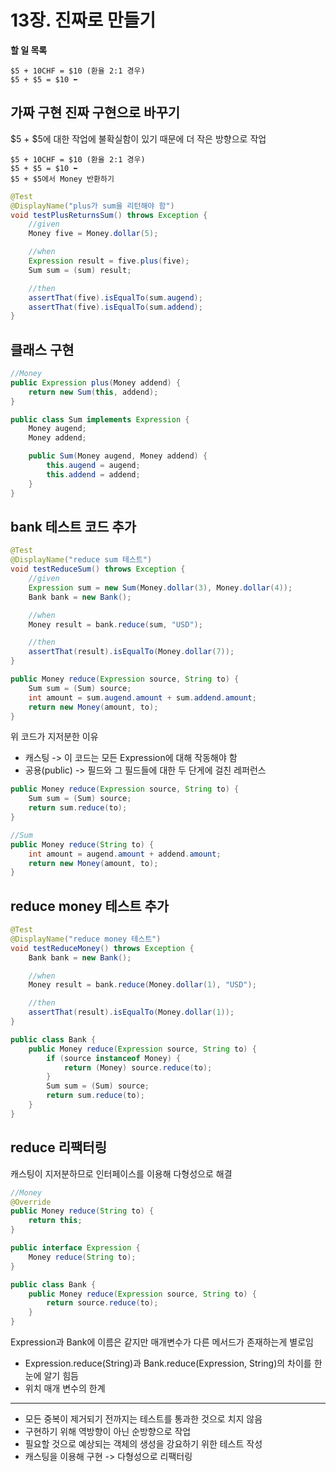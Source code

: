 # 13장. 진짜로 만들기

**할 일 목록**

```text
$5 + 10CHF = $10 (환율 2:1 경우)
$5 + $5 = $10 ⬅
```

## 가짜 구현 진짜 구현으로 바꾸기

$5 + $5에 대한 작업에 불확실함이 있기 때문에 더 작은 방향으로 작업

```text
$5 + 10CHF = $10 (환율 2:1 경우)
$5 + $5 = $10 ⬅
$5 + $5에서 Money 반환하기
```

```java
@Test
@DisplayName("plus가 sum을 리턴해야 함")
void testPlusReturnsSum() throws Exception {
    //given
    Money five = Money.dollar(5);

    //when
    Expression result = five.plus(five);
    Sum sum = (sum) result;

    //then
    assertThat(five).isEqualTo(sum.augend);
    assertThat(five).isEqualTo(sum.addend);
}
```

## 클래스 구현

```java
//Money
public Expression plus(Money addend) {
    return new Sum(this, addend);
}
```

```java
public class Sum implements Expression {
    Money augend;
    Money addend;

    public Sum(Money augend, Money addend) {
        this.augend = augend;
        this.addend = addend;
    }
}
```

## bank 테스트 코드 추가

```java
@Test
@DisplayName("reduce sum 테스트")
void testReduceSum() throws Exception {
    //given
    Expression sum = new Sum(Money.dollar(3), Money.dollar(4));
    Bank bank = new Bank();

    //when
    Money result = bank.reduce(sum, "USD");

    //then
    assertThat(result).isEqualTo(Money.dollar(7));
}
```

```java
public Money reduce(Expression source, String to) {
    Sum sum = (Sum) source;
    int amount = sum.augend.amount + sum.addend.amount;
    return new Money(amount, to);
}
```

위 코드가 지저분한 이유
- 캐스팅 -> 이 코드는 모든 Expression에 대해 작동해야 함
- 공용(public) -> 필드와 그 필드들에 대한 두 단게에 걸친 레퍼런스

```java
public Money reduce(Expression source, String to) {
    Sum sum = (Sum) source;
    return sum.reduce(to);
}
```

```java
//Sum
public Money reduce(String to) {
    int amount = augend.amount + addend.amount;
    return new Money(amount, to);
}
```

## reduce money 테스트 추가

```java
@Test
@DisplayName("reduce money 테스트")
void testReduceMoney() throws Exception {
    Bank bank = new Bank();

    //when
    Money result = bank.reduce(Money.dollar(1), "USD");

    //then
    assertThat(result).isEqualTo(Money.dollar(1));
}
```

```java
public class Bank {
    public Money reduce(Expression source, String to) {
        if (source instanceof Money) {
            return (Money) source.reduce(to); 
        }
        Sum sum = (Sum) source;
        return sum.reduce(to);
    }
}
```

## reduce 리팩터링

캐스팅이 지저분하므로 인터페이스를 이용해 다형성으로 해결

```java
//Money
@Override
public Money reduce(String to) {
    return this;
}
```

```java
public interface Expression {
    Money reduce(String to);
}
```

```java
public class Bank {
    public Money reduce(Expression source, String to) {
        return source.reduce(to);
    }
}
```

Expression과 Bank에 이름은 같지만 매개변수가 다른 메서드가 존재하는게 별로임
- Expression.reduce(String)과 Bank.reduce(Expression, String)의 차이를 한 눈에 알기 힘듬
- 위치 매개 변수의 한계

****

- 모든 중복이 제거되기 전까지는 테스트를 통과한 것으로 치지 않음
- 구현하기 위해 역방향이 아닌 순방향으로 작업
- 필요할 것으로 예상되는 객체의 생성을 강요하기 위한 테스트 작성
- 캐스팅을 이용해 구현 -> 다형성으로 리팩터링